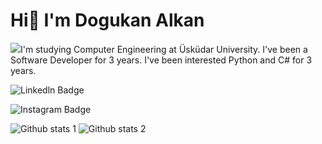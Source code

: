 # Hi👋 I'm Dogukan Alkan
<img src="[gorsel-lin](https://e7.pngegg.com/pngimages/331/848/png-clipart-computer-icons-academic-degree-free-education-scholarship-higher-education-learning-angle-people-thumbnail.png)" width="auto">I'm studying Computer Engineering at Üsküdar University.
I've been a Software Developer for 3 years. I've been interested Python and C# for 3 years.

![Linkedln Badge](https://img.shields.io/badge/-Linkedln-C13584?style=flat-quare&labelColor=C13584&logo=linkedln&logoColor=white&link=https://www.linkedin.com/in/dogukan-alkan-developer/)


![Instagram Badge](https://img.shields.io/badge/-Instagram-C13584?style=flat-quare&labelColor=C13584&logo=instagram&logoColor=white&link=https://www.instagram.com/mlh_dgkn/)

![Github stats 1](https://github-readme-stats.vercel.app/api?username=mlh-dgkn&show_icons=true&theme=gradient) 
![Github stats 2](https://github-readme-stats.vercel.app/api?username=mlh-dgkn&show_icons=true&theme=radical)
